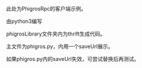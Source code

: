 此处为PhigrosRpc的客户端示例。

由python3编写

phigrosLibrary文件夹内为thrift生成代码。

主文件为phigros.py，内用一个saveUrl展示。

如果phigros.py内的saveUrl失效，可尝试替换后再测试。